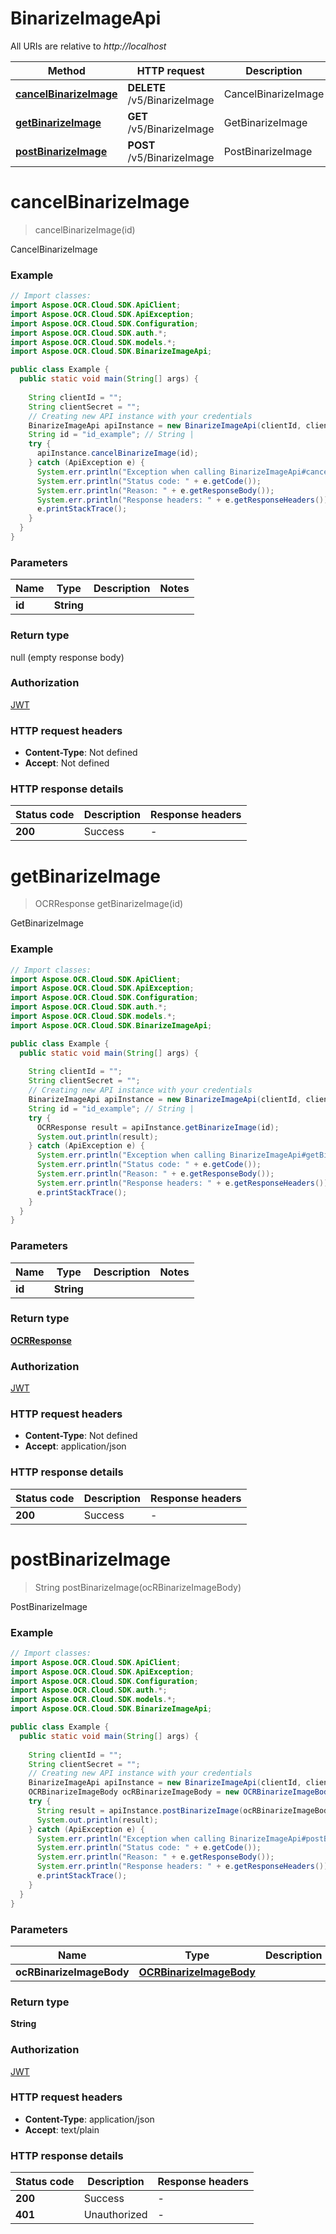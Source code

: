 # BinarizeImageApi

All URIs are relative to *http://localhost*

| Method | HTTP request | Description |
|------------- | ------------- | -------------|
| [**cancelBinarizeImage**](BinarizeImageApi.md#cancelBinarizeImage) | **DELETE** /v5/BinarizeImage | CancelBinarizeImage |
| [**getBinarizeImage**](BinarizeImageApi.md#getBinarizeImage) | **GET** /v5/BinarizeImage | GetBinarizeImage |
| [**postBinarizeImage**](BinarizeImageApi.md#postBinarizeImage) | **POST** /v5/BinarizeImage | PostBinarizeImage |


<a name="cancelBinarizeImage"></a>
# **cancelBinarizeImage**
> cancelBinarizeImage(id)

CancelBinarizeImage

### Example
```java
// Import classes:
import Aspose.OCR.Cloud.SDK.ApiClient;
import Aspose.OCR.Cloud.SDK.ApiException;
import Aspose.OCR.Cloud.SDK.Configuration;
import Aspose.OCR.Cloud.SDK.auth.*;
import Aspose.OCR.Cloud.SDK.models.*;
import Aspose.OCR.Cloud.SDK.BinarizeImageApi;

public class Example {
  public static void main(String[] args) {
    
    String clientId = "";
    String clientSecret = "";
    // Creating new API instance with your credentials
    BinarizeImageApi apiInstance = new BinarizeImageApi(clientId, clientSecret);
    String id = "id_example"; // String | 
    try {
      apiInstance.cancelBinarizeImage(id);
    } catch (ApiException e) {
      System.err.println("Exception when calling BinarizeImageApi#cancelBinarizeImage");
      System.err.println("Status code: " + e.getCode());
      System.err.println("Reason: " + e.getResponseBody());
      System.err.println("Response headers: " + e.getResponseHeaders());
      e.printStackTrace();
    }
  }
}
```

### Parameters

| Name | Type | Description  | Notes |
|------------- | ------------- | ------------- | -------------|
| **id** | **String**|  | |

### Return type

null (empty response body)

### Authorization

[JWT](../README.md#JWT)

### HTTP request headers

 - **Content-Type**: Not defined
 - **Accept**: Not defined

### HTTP response details
| Status code | Description | Response headers |
|-------------|-------------|------------------|
| **200** | Success |  -  |

<a name="getBinarizeImage"></a>
# **getBinarizeImage**
> OCRResponse getBinarizeImage(id)

GetBinarizeImage

### Example
```java
// Import classes:
import Aspose.OCR.Cloud.SDK.ApiClient;
import Aspose.OCR.Cloud.SDK.ApiException;
import Aspose.OCR.Cloud.SDK.Configuration;
import Aspose.OCR.Cloud.SDK.auth.*;
import Aspose.OCR.Cloud.SDK.models.*;
import Aspose.OCR.Cloud.SDK.BinarizeImageApi;

public class Example {
  public static void main(String[] args) {
    
    String clientId = "";
    String clientSecret = "";
    // Creating new API instance with your credentials
    BinarizeImageApi apiInstance = new BinarizeImageApi(clientId, clientSecret);
    String id = "id_example"; // String | 
    try {
      OCRResponse result = apiInstance.getBinarizeImage(id);
      System.out.println(result);
    } catch (ApiException e) {
      System.err.println("Exception when calling BinarizeImageApi#getBinarizeImage");
      System.err.println("Status code: " + e.getCode());
      System.err.println("Reason: " + e.getResponseBody());
      System.err.println("Response headers: " + e.getResponseHeaders());
      e.printStackTrace();
    }
  }
}
```

### Parameters

| Name | Type | Description  | Notes |
|------------- | ------------- | ------------- | -------------|
| **id** | **String**|  | |

### Return type

[**OCRResponse**](OCRResponse.md)

### Authorization

[JWT](../README.md#JWT)

### HTTP request headers

 - **Content-Type**: Not defined
 - **Accept**: application/json

### HTTP response details
| Status code | Description | Response headers |
|-------------|-------------|------------------|
| **200** | Success |  -  |

<a name="postBinarizeImage"></a>
# **postBinarizeImage**
> String postBinarizeImage(ocRBinarizeImageBody)

PostBinarizeImage

### Example
```java
// Import classes:
import Aspose.OCR.Cloud.SDK.ApiClient;
import Aspose.OCR.Cloud.SDK.ApiException;
import Aspose.OCR.Cloud.SDK.Configuration;
import Aspose.OCR.Cloud.SDK.auth.*;
import Aspose.OCR.Cloud.SDK.models.*;
import Aspose.OCR.Cloud.SDK.BinarizeImageApi;

public class Example {
  public static void main(String[] args) {
    
    String clientId = "";
    String clientSecret = "";
    // Creating new API instance with your credentials
    BinarizeImageApi apiInstance = new BinarizeImageApi(clientId, clientSecret);
    OCRBinarizeImageBody ocRBinarizeImageBody = new OCRBinarizeImageBody(); // OCRBinarizeImageBody | 
    try {
      String result = apiInstance.postBinarizeImage(ocRBinarizeImageBody);
      System.out.println(result);
    } catch (ApiException e) {
      System.err.println("Exception when calling BinarizeImageApi#postBinarizeImage");
      System.err.println("Status code: " + e.getCode());
      System.err.println("Reason: " + e.getResponseBody());
      System.err.println("Response headers: " + e.getResponseHeaders());
      e.printStackTrace();
    }
  }
}
```

### Parameters

| Name | Type | Description  | Notes |
|------------- | ------------- | ------------- | -------------|
| **ocRBinarizeImageBody** | [**OCRBinarizeImageBody**](OCRBinarizeImageBody.md)|  | |

### Return type

**String**

### Authorization

[JWT](../README.md#JWT)

### HTTP request headers

 - **Content-Type**: application/json
 - **Accept**: text/plain

### HTTP response details
| Status code | Description | Response headers |
|-------------|-------------|------------------|
| **200** | Success |  -  |
| **401** | Unauthorized |  -  |

